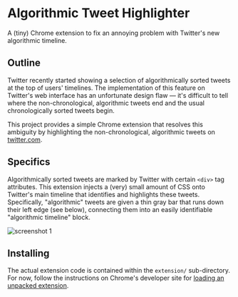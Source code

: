 # Algorithmic Tweet Highlighter

A (tiny) Chrome extension to fix an annoying problem with Twitter's new algorithmic timeline.

## Outline

Twitter recently started showing a selection of algorithmically sorted tweets at the top of users' timelines. The implementation of this feature on Twitter's web interface has an unfortunate design flaw — it's difficult to tell where the non-chronological, algorithmic tweets end and the usual chronologically sorted tweets begin.

This project provides a simple Chrome extension that resolves this ambiguity by highlighting the non-chronological, algorithmic tweets on [twitter.com](https://twitter.com).

## Specifics

Algorithmically sorted tweets are marked by Twitter with certain `<div>` tag attributes. This extension injects a (very) small amount of CSS onto Twitter's main timeline that identifies and highlights these tweets. Specifically, "algorithmic" tweets are given a thin gray bar that runs down their left edge (see below), connecting them into an easily identifiable "algorithmic timeline" block.

![screenshot 1](./screenshot_1.png?raw=true "Algorithmic (top) vs. Chronological (bottom)")

## Installing

The actual extension code is contained within the `extension/` sub-directory. For now, follow the instructions on Chrome's developer site for [loading an unpacked extension](https://developer.chrome.com/extensions/getstarted#unpacked).

